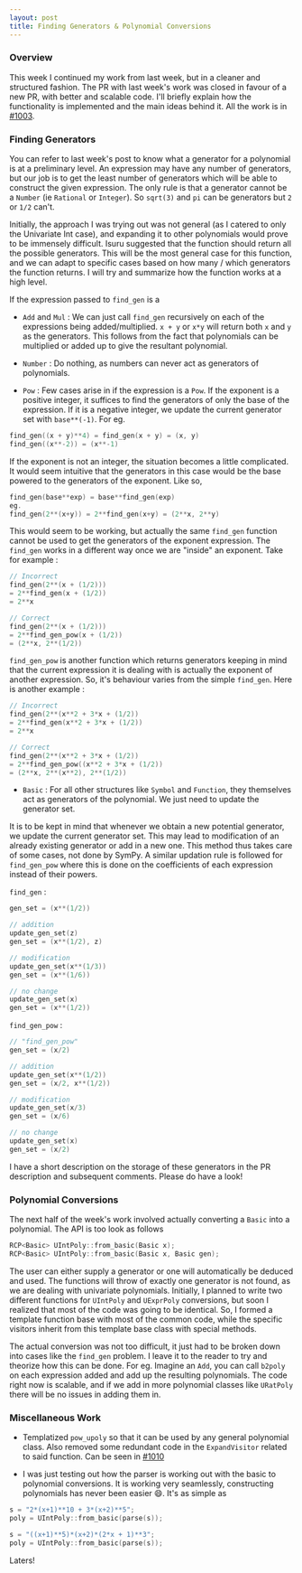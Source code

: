 ```yaml
---
layout: post
title: Finding Generators & Polynomial Conversions
---
```


### Overview

This week I continued my work from last week, but in a cleaner and structured fashion. The PR with last week's work was closed in favour of a new PR, with better and scalable code. I'll briefly explain how the functionality is implemented and the main ideas behind it. All the work is in [#1003](https://github.com/symengine/symengine/pull/1003).

### Finding Generators

You can refer to last week's post to know what a generator for a polynomial is at a preliminary level. An expression may have any number of generators, but our job is to get the least number of generators which will be able to construct the given expression. The only rule is that a generator cannot be a `Number` (ie `Rational` or `Integer`). So `sqrt(3)` and `pi` can be generators but `2` or `1/2` can't.

Initially, the approach I was trying out was not general (as I catered to only the Univariate Int case), and expanding it to other polynomials would prove to be immensely difficult. Isuru suggested that the function should return all the possible generators. This will be the most general case for this function, and we can adapt to specific cases based on how many / which generators the function returns. I will try and summarize how the function works at a high level.

If the expression passed to `find_gen` is a

* `Add` and `Mul` : We can just call `find_gen` recursively on each of the expressions being added/multiplied. `x + y` or `x*y` will return both `x` and `y` as the generators. This follows from the fact that polynomials can be multiplied or added up to give the resultant polynomial.

* `Number` : Do nothing, as numbers can never act as generators of polynomials.

* `Pow` : Few cases arise in if the expression is a `Pow`. If the exponent is a positive integer, it suffices to find the generators of only the base of the expression. If it is a negative integer, we update the current generator set with `base**(-1)`. For eg.

```c++
find_gen((x + y)**4) = find_gen(x + y) = (x, y)
find_gen((x**-2)) = (x**-1)
```

If the exponent is not an integer, the situation becomes a little complicated. It would seem intuitive that the generators in this case would be the base powered to the generators of the exponent. Like so,

```c++
find_gen(base**exp) = base**find_gen(exp)
eg. 
find_gen(2**(x+y)) = 2**find_gen(x+y) = (2**x, 2**y)
```

This would seem to be working, but actually the same `find_gen` function cannot be used to get the generators of the exponent expression. The `find_gen` works in a different way once we are "inside" an exponent. Take for example :

```c++
// Incorrect
find_gen(2**(x + (1/2)))
= 2**find_gen(x + (1/2))
= 2**x

// Correct
find_gen(2**(x + (1/2)))
= 2**find_gen_pow(x + (1/2))
= (2**x, 2**(1/2))
```

`find_gen_pow` is another function which returns generators keeping in mind that the current expression it is dealing with is actually the exponent of another expression. So, it's behaviour varies from the simple `find_gen`. Here is another example : 

```c++
// Incorrect
find_gen(2**(x**2 + 3*x + (1/2))
= 2**find_gen(x**2 + 3*x + (1/2))
= 2**x

// Correct
find_gen(2**(x**2 + 3*x + (1/2))
= 2**find_gen_pow((x**2 + 3*x + (1/2))
= (2**x, 2**(x**2), 2**(1/2))
```

* `Basic` : For all other structures like `Symbol` and `Function`, they themselves act as generators of the polynomial. We just need to update the generator set.

It is to be kept in mind that whenever we obtain a new potential generator, we update the current generator set. This may lead to modification of an already existing generator or add in a new one. This method thus takes care of some cases, not done by SymPy. A similar updation rule is followed for `find_gen_pow` where this is done on the coefficients of each expression instead of their powers. 

`find_gen` :

```c++
gen_set = (x**(1/2))

// addition
update_gen_set(z)
gen_set = (x**(1/2), z)

// modification
update_gen_set(x**(1/3))
gen_set = (x**(1/6))

// no change
update_gen_set(x)
gen_set = (x**(1/2))
```

`find_gen_pow` :

```c++
// "find_gen_pow"
gen_set = (x/2)

// addition
update_gen_set(x**(1/2))
gen_set = (x/2, x**(1/2))

// modification
update_gen_set(x/3)
gen_set = (x/6)

// no change
update_gen_set(x)
gen_set = (x/2)
```

I have a short description on the storage of these generators in the PR description and subsequent comments. Please do have a look!

### Polynomial Conversions

The next half of the week's work involved actually converting a `Basic` into a polynomial. The API is too look as follows

```c++
RCP<Basic> UIntPoly::from_basic(Basic x);
RCP<Basic> UIntPoly::from_basic(Basic x, Basic gen);
```

The user can either supply a generator or one will automatically be deduced and used. The functions will throw of exactly one generator is not found, as we are dealing with univariate polynomials. Initially, I planned to write two different functions for `UIntPoly` and `UExprPoly` conversions, but soon I realized that most of the code was going to be identical. So, I formed a template function base with most of the common code, while the specific visitors inherit from this template base class with special methods.

The actual conversion was not too difficult, it just had to be broken down into cases like the `find_gen` problem. I leave it to the reader to try and theorize how this can be done. For eg. Imagine an `Add`, you can call `b2poly` on each expression added and add up the resulting polynomials. The code right now is scalable, and if we add in more polynomial classes like `URatPoly` there will be no issues in adding them in.

### Miscellaneous Work

- Templatized `pow_upoly` so that it can be used by any general polynomial class. Also removed some redundant code in the `ExpandVisitor` related to said function. Can be seen in [#1010](https://github.com/symengine/symengine/pull/1010)

- I was just testing out how the parser is working out with the basic to polynomial conversions. It is working very seamlessly, constructing polynomials has never been easier :smile:. It's as simple as 

```c++
s = "2*(x+1)**10 + 3*(x+2)**5";
poly = UIntPoly::from_basic(parse(s));

s = "((x+1)**5)*(x+2)*(2*x + 1)**3";
poly = UIntPoly::from_basic(parse(s));
```

Laters!